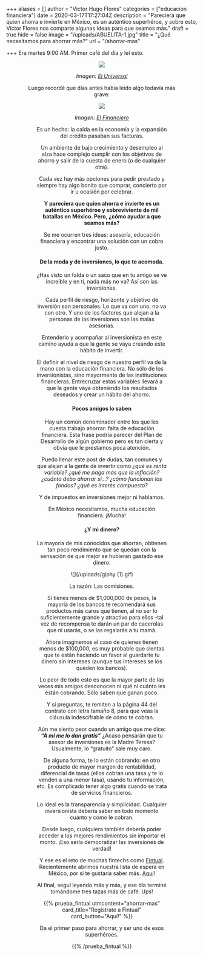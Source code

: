 +++
aliases = []
author = "Victor Hugo Flores"
categories = ["educación financiera"]
date = 2020-03-17T17:27:04Z
description = "Pareciera que quien ahorra e invierte en México, es un auténtico superhéroe, y sobre esto, Víctor Flores nos comparte algunas ideas para que seamos más."
draft = true
hide = false
image = "/uploads/ABUELITA-1.jpg"
title = "¿Qué necesitamos para ahorrar más?"
url = "/ahorrar-mas"

+++
Era martes 9:00 AM. Primer café del día y leí esto.

<div style="text-align:center"> <figure> <img src="/uploads/En picada.png">

_Imagen:_ [_El Universal_](https://www.eluniversal.com.mx/cartera/en-picada-ahorro-en-mexico-este-sexenio)

Luego recordé que días antes había leído algo todavía más grave:

 <div style="text-align:center"> <figure> <img src="/Dura cuesta.png"> 

_Imagen:_ [_El Financiero_](https://www.elfinanciero.com.mx/economia/dura-cuesta-para-el-desempleo-en-mexico-se-dispara-41-retiro-de-dinero-de-las-afores)

Es un hecho: la caída en la economía y la expansión del crédito pasaban sus facturas.

Un ambiente de bajo crecimiento y desempleo al alza hace complejo cumplir con los objetivos de ahorro y salir de la cuesta de enero (o de cualquier otra).

Cada vez hay más opciones para pedir prestado y siempre hay algo bonito que comprar, concierto por ir u ocasión por celebrar.

**Y pareciera que quien ahorra e invierte es un auténtico superhéroe y sobreviviente de mil batallas en México. Pero, ¿cómo ayudar a que seamos más?**

Se me ocurren tres ideas: asesoría, educación financiera y encontrar una solución con un cobro justo.

#### De la moda y de inversiones, lo que te acomoda.

¿Has visto un falda o un saco que en tu amigo se ve increíble y en ti, nada más no va? Así son las inversiones.

Cada perfil de riesgo, horizonte y objetivo de inversión son personales. Lo que va con uno, no va con otro. Y uno de los factores que alejan a la personas de las inversiones son las malas asesorías.

Entenderlo y acompañar al inversionista en este camino ayuda a que la gente se vaya creando este hábito de invertir.

El definir el nivel de riesgo de nuestro perfil va de la mano con la educación financiera. No sólo de los inversionistas, sino mayormente de las instituciones financieras. Entrecruzar estas variables llevará a que la gente vaya obteniendo los resultados deseados y crear un hábito del ahorro.

#### Pocos amigos lo saben

Hay un común denominador entre los que les cuesta trabajo ahorrar: falta de educación financiera. Esta frase podría parecer del Plan de Desarrollo de algún gobierno pero es tan cierta y obvia que le prestamos poca atención.

Puedo llenar este post de dudas, tan comunes y que alejan a la gente de invertir como _¿qué es renta variable? ¿qué me paga más que la inflación? ¿cuánto debo ahorrar si…? ¿cómo funcionan los fondos? ¿qué es interés compuesto?_

Y de impuestos en inversiones mejor ni hablamos.

En México necesitamos, mucha educación financiera. ¡Mucha!

#### ¿Y mi dinero?

La mayoría de mis conocidos que ahorran, obtienen tan poco rendimiento que se quedan con la sensación de que mejor se hubieran gastado ese dinero.

![](/uploads/giphy (1).gif)

La razón: Las comisiones.

Si tienes menos de $1,000,000 de pesos, la mayoría de los bancos te recomendará sus productos más caros que tienen, al no ser lo suficientemente grande y atractivo para ellos -tal vez de recompensa te darán un par de cacerolas que ni usarás, o se las regalarás a tu mamá.

Ahora imaginemos el caso de quienes tienen menos de $100,000, es muy probable que sientas que te están haciendo un favor al guardarte tu dinero sin intereses (aunque tus intereses se los queden los bancos).

Lo peor de todo esto es que la mayor parte de las veces mis amigos desconocen ni qué ni cuánto les están cobrando. Sólo saben que ganan poco.

Y si preguntas, te remiten a la página 44 del contrato con letra tamaño 8, para que veas la cláusula indescifrable de cómo te cobran.

Aún me siento peor cuando un amigo que me dice: **_“A mi me lo dan gratis”_** ¿Acaso pensarán que tu asesor de inversiones es la Madre Teresa? Usualmente, lo “gratuito” sale muy caro.

De alguna forma, te lo están cobrando: en otro producto de mayor margen de rentabilidad, diferencial de tasas (ellos cobran una tasa y te lo venden a una menor tasa), usando tu información, etc. Es complicado tener algo gratis cuando se trata de servicios financieros.

Lo ideal es la transparencia y simplicidad. Cualquier inversionista debería saber en todo momento cuánto y cómo le cobran.

Desde luego, cualquiera también debería poder acceder a los mejores rendimientos sin importar el monto. ¡Eso sería democratizar las inversiones de verdad!

Y ese es el reto de muchas fintechs como [Fintual](https://fintual.mx/?utm_source=edu&utm_medium=edu&utm_campaign=waiting_list_mx&utm_content=-364). Recientemente abrimos nuestra lista de espera en México, por si te gustaría saber más. [Aquí](https://fintual.mx/?utm_source=edu&utm_medium=edu&utm_campaign=waiting_list_mx&utm_content=-364)!

Al final, seguí leyendo más y más, y ese día terminé tomándome tres tazas más de café. Ups!

{{% prueba_fintual
utmcontent="ahorrar-mas"
card_title="Regístrate a Fintual"
card_button="Aquí!" %}}

Da el primer paso para ahorrar, y ser uno de esos superhéroes.

{{% /prueba_fintual %}}